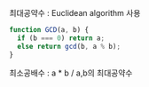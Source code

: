 최대공약수 : Euclidean algorithm 사용
```js
function GCD(a, b) {
  if (b === 0) return a;
  else return gcd(b, a % b);
}
```

최소공배수 : a * b / a,b의 최대공약수
